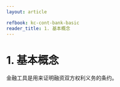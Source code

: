 ```yaml
---
layout: article

refbook: kc-cont-bank-basic
reader_title: 1. 基本概念
---
```


# 1. 基本概念

金融工具是用来证明融资双方权利义务的条约。